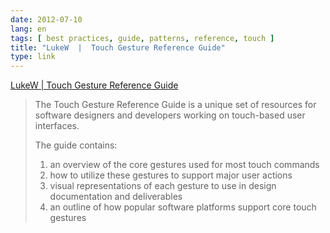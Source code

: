 ```yaml
---
date: 2012-07-10
lang: en
tags: [ best practices, guide, patterns, reference, touch ]
title: "LukeW  |  Touch Gesture Reference Guide"
type: link
---
```


[LukeW  |  Touch Gesture Reference Guide](http://www.lukew.com/touch)

> The Touch Gesture Reference Guide is a unique set of resources for
> software designers and developers working on touch-based user
> interfaces.
>
> The guide contains:
>
> 1.  an overview of the core gestures used for most touch commands
> 2.  how to utilize these gestures to support major user actions
> 3.  visual representations of each gesture to use in design
>     documentation and deliverables
> 4.  an outline of how popular software platforms support core touch
>     gestures

